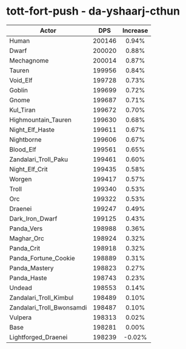 # tott-fort-push - da-yshaarj-cthun
| Actor | DPS | Increase |
|---|:---:|:---:|
|Human|200146|0.94%|
|Dwarf|200020|0.88%|
|Mechagnome|200014|0.87%|
|Tauren|199956|0.84%|
|Void_Elf|199728|0.73%|
|Goblin|199699|0.72%|
|Gnome|199687|0.71%|
|Kul_Tiran|199672|0.70%|
|Highmountain_Tauren|199630|0.68%|
|Night_Elf_Haste|199611|0.67%|
|Nightborne|199606|0.67%|
|Blood_Elf|199561|0.65%|
|Zandalari_Troll_Paku|199461|0.60%|
|Night_Elf_Crit|199435|0.58%|
|Worgen|199417|0.57%|
|Troll|199340|0.53%|
|Orc|199322|0.53%|
|Draenei|199247|0.49%|
|Dark_Iron_Dwarf|199125|0.43%|
|Panda_Vers|198988|0.36%|
|Maghar_Orc|198924|0.32%|
|Panda_Crit|198918|0.32%|
|Panda_Fortune_Cookie|198889|0.31%|
|Panda_Mastery|198823|0.27%|
|Panda_Haste|198743|0.23%|
|Undead|198553|0.14%|
|Zandalari_Troll_Kimbul|198489|0.10%|
|Zandalari_Troll_Bwonsamdi|198487|0.10%|
|Vulpera|198313|0.02%|
|Base|198281|0.00%|
|Lightforged_Draenei|198239|-0.02%|
